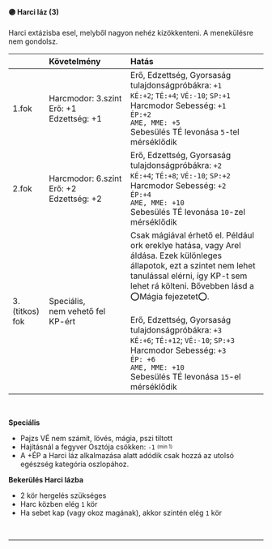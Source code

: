 #### 🟣 Harci láz (3)

Harci extázisba esel, melyből nagyon nehéz kizökkenteni. A menekülésre nem gondolsz.

| |  Követelmény | Hatás  |
| :----------- | :----------- | :----------- |
| 1.fok | Harcmodor:&nbsp;3.szint<br />Erő:&nbsp;+1<br />Edzettség:&nbsp;+1 | Erő, Edzettség, Gyorsaság tulajdonságpróbákra:&nbsp;`+1`<br />`KÉ:+2`; `TÉ:+4`; `VÉ:-10`; `SP:+1`<br />Harcmodor Sebesség:&nbsp;`+1`<br />`ÉP:+2`<br />`AME, MME: +5`<br />Sebesülés TÉ levonása `5`-tel mérséklődik |
| 2.fok | Harcmodor:&nbsp;6.szint<br />Erő:&nbsp;+2<br />Edzettség:&nbsp;+2 | Erő, Edzettség, Gyorsaság tulajdonságpróbákra:&nbsp;`+2`<br />`KÉ:+4`; `TÉ:+8`; `VÉ:-10`; `SP:+2`<br />Harcmodor Sebesség:&nbsp;`+2`<br />`ÉP:+4`<br />`AME, MME: +10`<br />Sebesülés TÉ levonása `10`-zel mérséklődik |
| 3. (titkos) fok | Speciális,<br />nem vehető fel KP-ért | Csak mágiával érhető el. Például ork ereklye hatása, vagy Arel áldása. Ezek különleges állapotok, ezt a szintet nem lehet tanulással elérni, így KP-t sem lehet rá költeni. Bővebben lásd a ⭕Mágia fejezetet⭕.<br /><br />Erő, Edzettség, Gyorsaság tulajdonságpróbákra:&nbsp;`+3`<br />`KÉ:+6`; `TÉ:+12`; `VÉ:-10`; `SP:+3`<br />Harcmodor Sebesség:&nbsp;`+3`<br />`ÉP: +6`<br />`AME, MME: +10`<br />Sebesülés TÉ levonása `15`-el mérséklődik |

<br />

**Speciális**

- Pajzs VÉ nem számít, lövés, mágia, pszi tiltott
- Hajításnál a fegyver Osztója csökken: `-1` <sup><sub>(min 1)</sub></sup>
- A +ÉP a Harci láz alkalmazása alatt adódik csak hozzá az utolsó egészség kategória oszlopához.

**Bekerülés Harci lázba**

- 2 kör hergelés szükséges
- Harc közben elég `1` kör
- Ha sebet kap (vagy okoz magának), akkor szintén elég `1` kör

<br />

---
